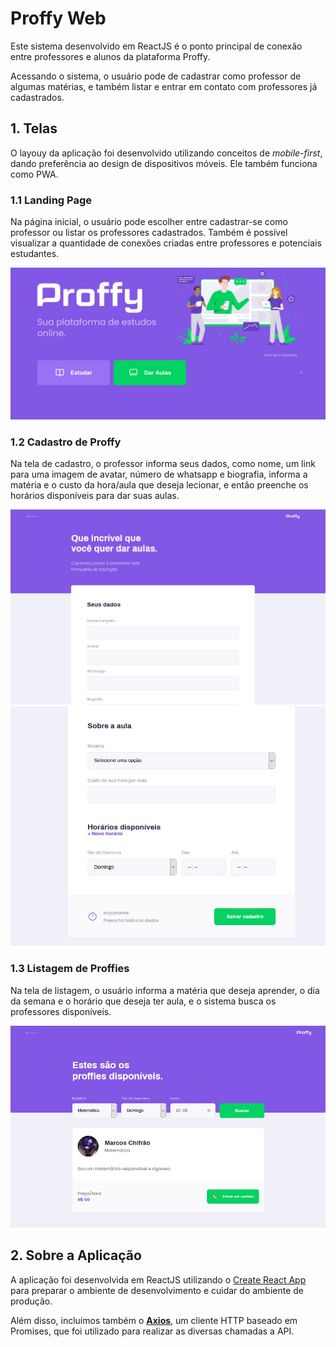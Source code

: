 # Proffy Web

Este sistema desenvolvido em ReactJS é o ponto principal de conexão entre professores e alunos da plataforma Proffy.

Acessando o sistema, o usuário pode de cadastrar como professor de algumas matérias, e também listar e entrar em contato com professores já cadastrados.

## 1. Telas

O layouy da aplicação foi desenvolvido utilizando conceitos de _mobile-first_, dando preferência ao design de dispositivos móveis. Ele também funciona como PWA.

### 1.1 Landing Page

Na página inicial, o usuário pode escolher entre cadastrar-se como professor ou listar os professores cadastrados. Também é possível visualizar a quantidade de conexões criadas entre professores e potenciais estudantes.

![landing](../assets/web-home.jpg)

### 1.2 Cadastro de Proffy

Na tela de cadastro, o professor informa seus dados, como nome, um link para uma imagem de avatar, número de whatsapp e biografia, informa a matéria e o custo da hora/aula que deseja lecionar, e então preenche os horários disponíveis para dar suas aulas.

![sign-1](../assets/web-sign-1.jpg) ![sign-2](../assets/web-sign-2.jpg)

### 1.3 Listagem de Proffies

Na tela de listagem, o usuário informa a matéria que deseja aprender, o dia da semana e o horário que deseja ter aula, e o sistema busca os professores disponíveis.

![list](../assets/web-list.jpg)


## 2. Sobre a Aplicação

A aplicação foi desenvolvida em ReactJS utilizando o [Create React App](https://create-react-app.dev/) para preparar o ambiente de desenvolvimento e cuidar do ambiente de produção.

Além disso, incluímos também o **[Axios](https://www.npmjs.com/package/axios)**, um cliente HTTP baseado em Promises, que foi utilizado para realizar as diversas chamadas a API.
